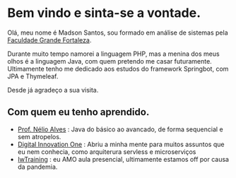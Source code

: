# Bem vindo e sinta-se a vontade. 

Olá, meu nome é Madson Santos, sou formado em análise de sistemas pela [Faculdade Grande Fortaleza](http://unigrande.edu.br/ "Faculdade Grande Fortaleza").  

Durante muito tempo namorei a linguagem PHP, mas a menina dos meus olhos é a linguagem Java, com quem pretendo me casar futuramente. Ultimamente tenho me dedicado aos estudos do framework Springbot, com JPA e Thymeleaf.

Desde já agradeço a sua visita.

## Com quem eu tenho aprendido.
- [Prof. Nélio Alves](https://www.udemy.com/user/nelio-alves/ "Prof. Nélio Alves") :
Java do básico ao avancado, de forma sequencial e sem atropelos.
- [Digital Innovation One](https://digitalinnovation.one "Digital Innovation One") :
Abriu a minha mente para muitos assuntos que eu nem conhecia, como arquiterura servless e microserviços 
- [IwTraining](https://www.iwtraining.com.br/ "IwTraining") :
eu AMO aula presencial, ultimamente estamos off por causa da pandemia.

<!--
**MadsonSantosCe/MadsonSantosCe** is a ✨ _special_ ✨ repository because its `README.md` (this file) appears on your GitHub profile.

Here are some ideas to get you started:

- 🔭 I’m currently working on ...
- 🌱 I’m currently learning ...
- 👯 I’m looking to collaborate on ...
- 🤔 I’m looking for help with ...
- 💬 Ask me about ...
- 📫 How to reach me: ...
- 😄 Pronouns: ...
- ⚡ Fun fact: ...
-->

